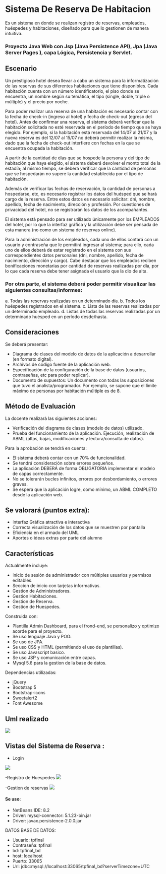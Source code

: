 # Sistema De Reserva De Habitacion
Es un sistema en donde se realizan registro de reservas, empleados, huéspedes y habitaciones, diseñado para que lo gestionen de manera intuitiva.

### Proyecto Java Web con Jsp (Java Persistence API), Jpa (Java Server Pages ), capa Lógica, Persistencia y Servlet.


## Escenario

Un prestigioso hotel desea llevar a cabo un sistema para la informatización de las reservas de sus diferentes habitaciones que tiene disponibles.
Cada habitación cuenta con un número identificatorio, el piso donde se encuentra, un nombre según su temática, el tipo (single, doble, triple o múltiple) y el precio por noche.

Para poder realizar una reserva de una habitación es necesario contar con la fecha de check-in (ingreso al hotel) y fecha de check-out (egreso del hotel). Antes de confirmar una reserva, el sistema deberá verificar que la habitación solicitada no esté reservada en el período de tiempo que se haya elegido. Por ejemplo, si la habitación está reservada del 14/07 al 21/07 y la nueva reserva es del 12/07 al 15/07 no deberá permitir realizar la misma, dado que la fecha de check-out interfiere con fechas en la que se encuentra ocupada la habitación.

A partir de la cantidad de días que se hospede la persona y del tipo de habitación que haya elegido, el sistema deberá devolver el monto total de la estadía; al mismo tiempo, se deberá verificar que la cantidad de personas que se hospedarán no supere la cantidad establecida por el tipo de habitación.

Además de verificar las fechas de reservación, la cantidad de personas a hospedarse, etc, es necesario registrar los datos del huésped que se hará cargo de la reserva. Entre estos datos es necesario solicitar: dni, nombre, apellido, fecha de nacimiento, dirección y profesión. Por cuestiones de privacidad del hotel, no se registrarán los datos de los acompañantes.

El sistema está pensado para ser utilizado únicamente por los EMPLEADOS del hotel, por lo que la interfaz gráfica y la utilización debe ser pensada de esta manera (no como un sistema de reservas online).

Para la administración de los empleados, cada uno de ellos contará con un usuario y contraseña que le permitirá ingresar al sistema; para ello, cada uno de ellos deberá de estar registrado en el sistema con sus correspondientes datos personales (dni, nombre, apellido, fecha de nacimiento, dirección y cargo). Cabe destacar que los empleados reciben bonificaciones monetarias por cantidad de reservas realizadas por día, por lo que cada reserva debe tener asignada el usuario que la dio de alta.

### Por otra parte, el sistema deberá poder permitir visualizar las siguientes consultas/informes:

  a. Todas las reservas realizadas en un determinado día.
  b. Todos los huéspedes registrados en el sistema.
  c. Lista de las reservas realizadas por un determinado empleado.
  d. Listas de todas las reservas realizadas por un determinado huésped en un período desde/hasta.

## Consideraciones

Se deberá presentar:
  - Diagrama de clases del modelo de datos de la aplicación a desarrollar (en formato digital).
  - Archivos de código fuente de la aplicación web.
  - Especificación de la configuración de la base de datos (usuarios, contraseñas, etc para poder replicar).
  - Documento de supuestos: Un documento con todas las suposiciones que tuvo el analista/programador. Por ejemplo, se supone que el límite máximo de personas por habitación múltiple es de 8.
         
## Método de Evaluación

  La docente realizará las siguientes acciones:
  - Verificación del diagrama de clases (modelo de datos) utilizado.
  - Prueba del funcionamiento de la aplicación. Ejecución, realización de ABML (altas, bajas, modificaciones y lectura/consulta de datos).

  Para la aprobación se tendrá en cuenta:
  - El sistema deberá contar con un 70% de funcionalidad.
  - Se tendrá consideración sobre errores pequeños.
  - La aplicación DEBERÁ de forma OBLIGATORIA implementar el modelo de capas correctamente.
  - No se tolerarán bucles infinitos, errores por desbordamiento, o errores graves.
  - Se espera que la aplicación logre, como mínimo, un ABML COMPLETO desde la aplicación web.

## Se valorará (puntos extra):

  - Interfaz Gráfica atractiva e interactiva
  - Correcta visualización de los datos que se muestren por pantalla
  - Eficiencia en el armado del UML
  - Aportes o ideas extras por parte del alumno

## Características
Actualmente incluye:

 - Inicio de sesión de administrador con múltiples usuarios y permisos editables.
 - Seccion de inicio con tarjetas informativas.
 - Gestion de Administradores.
 - Gestion Habitaciones.
 - Gestion de Reserva.
 - Gestion de Huespedes.

 Construida con:
 - Plantilla Admin Dashboard, para el frond-end, se personalizo y optimizo acorde para el proyecto.
 - Se uso lenguaje Java y POO.
 - Se uso de JPA.
 - Se uso CSS y HTML (permitiendo el uso de plantillas).
 - Se uso Javascript basico.
 - Se uso JSP y comunicación entre capas.
 - Mysql 5.6 para la gestion de la base de datos.

 
 Dependencias utilizadas:
  - jQuery 
  - Bootstrap 5
  - Bootstrap-icons
  - Sweetalert2
  - Font Awesome

## Uml realizado 

<img src="https://github.com/IngAlarcon/SistemaDeReservaDeHabitacion/blob/main/Diagrama1.png"/>
  
## Vistas del Sistema de Reserva :

- Login 
<img src="https://github.com/IngAlarcon/SistemaDeReservaDeHabitacion/blob/main/login.png"/>

-Registro de Huespedes
<img  src="https://github.com/IngAlarcon/SistemaDeReservaDeHabitacion/blob/main/vistaTablaReserva.png"/>

-Gestion de reservas
<img src="https://github.com/IngAlarcon/SistemaDeReservaDeHabitacion/blob/main/vistaTablaReserva.png"/>

#### Se uso:

- NetBeans IDE:  8.2
- Driver: mysql-connector: 5.1.23-bin.jar
- Driver: javax.persistence-2.0.0.jar
 
DATOS BASE DE DATOS:
 - Usuario: tpfinal
 - Contraseña: tpfinal
 - bd: tpfinal_bd
 - host: localhost
 - Puerto: 33065
 - Url: jdbc:mysql://localhost:33065/tpfinal_bd?serverTimezone=UTC
  

